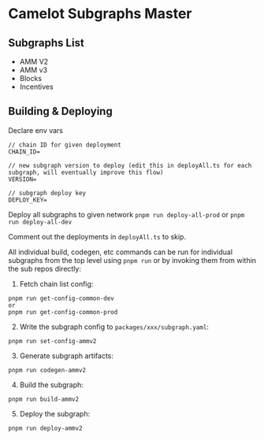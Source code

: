 # Camelot Subgraphs Master 

## Subgraphs List
- AMM V2
- AMM v3
- Blocks
- Incentives

## Building & Deploying
Declare env vars

```
// chain ID for given deployment
CHAIN_ID=

// new subgraph version to deploy (edit this in deployAll.ts for each subgraph, will eventually improve this flow)
VERSION=

// subgraph deploy key
DEPLOY_KEY=
```

Deploy all subgraphs to given network
`pnpm run deploy-all-prod` or `pnpm run deploy-all-dev`

Comment out the deployments in `deployAll.ts` to skip.

All individual build, codegen, etc commands can be run for individual subgraphs from the top level using `pnpm run` or by invoking them from within the sub repos directly:

1) Fetch chain list config:
```
pnpm run get-config-common-dev 
or
pnpm run get-config-common-prod
```
2) Write the subgraph config to `packages/xxx/subgraph.yaml`:
```
pnpm run set-config-ammv2
```
3) Generate subgraph artifacts:
```
pnpm run codegen-ammv2
```
4) Build the subgraph:
```
pnpm run build-ammv2
```
5) Deploy the subgraph:
```
pnpm run deploy-ammv2
```